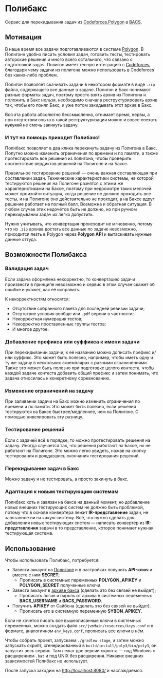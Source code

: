 # Полибакс

Сервис для перекидывания задач из [Codeforces.Polygon][Polygon] в [BACS].

## Мотивация

В наше время все задачи подготавливаются в системе [Polygon]. В Полигоне удобно писать условия
задач, готовить тесты, тестировать авторские решения и много всего остального, что связано с
подготовкой задач. Полигон имеет тесную интеграцию с [Codeforces], благодаря чему задачи из полигона
можно использовать в Codeforces без каких-либо проблем.

Полигон позволяет скачивать задачи в некотором формате в виде `.zip` файла, содержащего все данные о
задаче. Полигон и Бакс понимают разные форматы задач, поэтому просто взять архив из Полигона и
положить в Бакс нельзя, необходимо сначала реструктурировать архив так, чтобы его понял Бакс, и уже
потом закидывать этот архив в Бакс.

Вся эта работа абсолютно бессмысленна, отнимает время, нервы, а при отсутствии опыта в такой
реструктуризации можно и вовсе ~~поехать кукухой~~ не смочь закинуть задачу.

### И тут на помощь приходит Полибакс!

Полибакс позволяет в два клика перекинуть задачу из Полигона в Бакс. Попутно можно изменить
ограничения по времени и по памяти, а также протестировать все решения из полигона, чтобы проверить
соответствие вердиктов решений на Полигоне и на Баксе.

Правильное тестирование решений — очень важная составляющая при составлении задач. Технические
характеристики системы, на которой тестируются решения на Полигоне разнятся с этими же
характеристиками на Баксе, поэтому при недосмотре таких мелочей может произойти ситуация, когда
решение не должно проходить все тесты, и на Полигоне оно действительно не проходит, а на Баксе вдруг
решение работает на полный балл. Возможна и обратная ситуация. В любом случае этих недочётов быть не
должно, но при ручном перекидывании задач их легко допустить.

Нужно учитывать, что конвертация происходит не мгновенно, потому что из `.zip` архива достать все
данные по задаче невозможно, приходится лезть в Polygon через **Polygon API** и вытаскивать нужные
данные оттуда.

## Возможности Полибакса

### Валидация задач

Если задача оформлена некорректно, то конвертацию задачи произвести в принципе невозможно и сервис в
этом случае скажет об ошибке и укажет, как её исправить.

К некорректностям относятся:

* Отсутствие собранного пакета для последней ревизии задачи;
* Отсутствие условия вообще или `.pdf` версии в частности;
* Некорректная нумерация тестов;
* Некорректно проставленные группы тестов;
* И многое другое.

### Добавление префикса или суффикса к имени задачи

При перекидывании задачи, к её названию можно дописать префикс и/или суффикс. Это может быть
полезно, например, чтобы иметь одну и ту же задачу в нескольких экземплярах с разными ограничениями.
Также это может быть полезно при подготовке целого контеста, чтобы каждой задаче контеста добавить
общий префикс и затем понимать, что задача относилась к конкретному соревнованию.

### Изменение ограничений на задачу

При заливании задачи на Бакс можно изменить ограничения по времени и по памяти. Это может быть
полезно, если решения тестируются на Баксе быстрее/медленнее, чем на Полигоне. С помощью
нивелировать эту разницу.

### Тестирование решений

Если с задачей всё в порядке, то можно протестировать решения на задачу. Иногда случается так, что
решения работают на Баксе, но не работают на Полигоне. Это можно легко увидеть, нажав на кнопку
тестирования и дождавшись окончания тестирования решений.

### Перекидывание задач в Бакс

Можно задачу и не тестировать, а просто закинуть в бакс.

### Адаптация к новым тестирующим системам

Полибакс хоть и завязан на баксе на данный момент, но добавление новых внешних тестирующих систем не
должно быть проблемой, потому что в основе конвертера лежит **IR-представление** задач, не
завязанное ни на какую систему. Всё, что нужно сделать для добавления новых тестирующих систем —
написать конвертер из **IR-представления** задачи в то представление, которое понимает нужная
тестирующая система.

## Использование

Чтобы использовать Полибакс, потребуется:

* Завести аккаунт на [Полигоне][Polygon] и в настройках получить **API-ключ** и вместе с ним
  **SECRET**;
    * Прописать в системных переменных **POLYGON_APIKEY** и **POLYGON_SECRET** полученные ключи.
* Завести аккаунт в [архиве бакса][BACS.ARCHIVE] (сделать это без связей не выйдет);
    * Прописать логин и пароль от архива в системных переменных **BACS_USERNAME** и
      **BACS_PASSWORD**.
* Получить **APIKEY** от Сайбона (сделать это без связей не выйдет).
    * Прописать его в системную переменную **SYBON_APIKEY**.

Если не хочется писать все вышеописанные ключи в системных переменных, можно создать
файл `src/jvmMain/resources/keys.conf` и в формате, аналогичном `env_keys.conf`, прописать все ключи
в нём.

Чтобы собрать проект, запускаем `./gradlew stage`, и затем можно запускать скрипт, сгенерированный
в `build/install/poly3/bin/poly3`, он запустит весь сервис. Там лежат две версии скрипта — под
Windows с расширением `.bat` и под UNIX без расширения. Никаких внешних зависимостей Полибакс не
использует.

После запуска заходим на [http://localhost:8080/](http://localhost:8080/) и наслаждаемся.

[Polygon]: https://polygon.codeforces.com/

[BACS]: https://bacs.cs.istu.ru/

[Codeforces]: https://codeforces.com/

[BACS.ARCHIVE]: https://archive.bacs.cs.istu.ru/